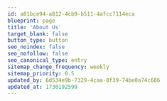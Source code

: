 ```yaml
---
id: a81bce94-a812-4cb9-b511-4afcc7114eca
blueprint: page
title: 'About Us'
target_blank: false
button_type: button
seo_noindex: false
seo_nofollow: false
seo_canonical_type: entry
sitemap_change_frequency: weekly
sitemap_priority: 0.5
updated_by: 6d534e9b-7329-4caa-8f39-74be0a74c686
updated_at: 1730192599
---
```


